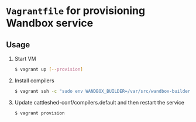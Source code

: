 # `Vagrantfile` for provisioning Wandbox service

## Usage
1. Start VM
   ```sh
   $ vagrant up [--provision]
   ```

2. Install compilers
   ```sh
   $ vagrant ssh -c "sudo env WANDBOX_BUILDER=/var/src/wandbox-builder /vagrant/provision/do_install.sh clang-head"
   ```

3. Update cattleshed-conf/compilers.default and then restart the service
   ```sh
   $ vagrant provision
   ```